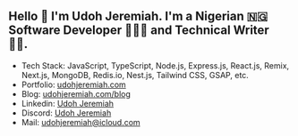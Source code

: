 ## Hello 👋 I'm Udoh Jeremiah. I'm a Nigerian 🇳🇬 Software Developer 👨🏼‍💻 and Technical Writer ✍🏼.

- Tech Stack: JavaScript, TypeScript, Node.js, Express.js, React.js, Remix, Next.js, MongoDB, Redis.io, Nest.js,
  Tailwind CSS, GSAP, etc.
- Portfolio: [udohjeremiah.com](https://udohjeremiah.com)
- Blog: [udohjeremiah.com/blog](https://udohjeremiah.com/blog)
- Linkedin: [Udoh Jeremiah](https://www.linkedin.com/in/udoh-jeremiah-02a640304)
- Discord: [Udoh Jeremiah](https://discordapp.com/users/1229921586149331066)
- Mail: [udohjeremiah@icloud.com](mailto:udohjeremiah@icloud.com)
